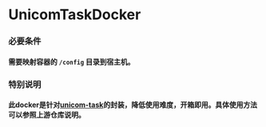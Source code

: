 # UnicomTaskDocker

### 必要条件
#### 需要映射容器的 `/config` 目录到宿主机。

### 特别说明
#### 此docker是针对[unicom-task](https://github.com/srcrs/unicom-task.git)的封装，降低使用难度，开箱即用。具体使用方法可以参照上游仓库说明。